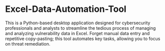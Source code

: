# Excel-Data-Automation-Tool
This is a Python-based desktop application designed for cybersecurity professionals and analysts to streamline the tedious process of managing and analyzing vulnerability data in Excel. Forget manual data entry and repetitive copy-pasting; this tool automates key tasks, allowing you to focus on threat remediation.
